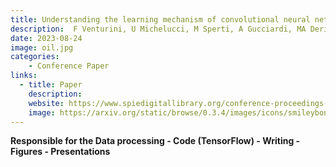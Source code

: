 ```yaml
---
title: Understanding the learning mechanism of convolutional neural networks applied to fluorescence spectra
description:  F Venturini, U Michelucci, M Sperti, A Gucciardi, MA Deriu. AI and Optical Data Sciences. 
date: 2023-08-24 
image: oil.jpg
categories:
    - Conference Paper
links:
  - title: Paper 
    description: 
    website: https://www.spiedigitallibrary.org/conference-proceedings-of-spie/12438/124380O/Understanding-the-learning-mechanism-of-convolutional-neural-networks-applied-to/10.1117/12.2647809.short
    image: https://arxiv.org/static/browse/0.3.4/images/icons/smileybones-pixel.png
---
```

**Responsible for the Data processing - Code (TensorFlow) - Writing - Figures - Presentations**

<!-- Machine learning feature extraction for predicting the ageing of olive oil. 
Data Science for Photonics and Biophotonics, 2024.
    A Gucciardi, S El Ghazouali, U Michelucci, F Venturini.

Understanding the learning mechanism of convolutional neural networks applied to fluorescence spectra. AI and Optical Data Sciences IV, 2023.
    F Venturini, U Michelucci, M Sperti, A Gucciardi, MA Deriu.

One-dimensional convolutional neural networks design for fluorescence spectroscopy with prior knowledge: explainability techniques applied to olive oil fluorescence spectra. 
Optical Sensing and Detection VII, 2022.
    F Venturini, U Michelucci, M Sperti, A Gucciardi, MA Deriu.

Chemical analysis of olive oils from fluorescence spectra thanks to one-dimensional convolutional neural networks. Optical Sensing and Detection VII, 2022.
    M Sperti, A Gucciardi, U Michelucci, F Venturini, MA Deriu.

Compact optical fluorescence sensor for food quality control using artificial neural networks: application to olive oil. Optical Sensing and Detection VII, 2022.
    A. Gucciardi, U Michelucci, F Venturini, M Sperti, MA Deriu. -->